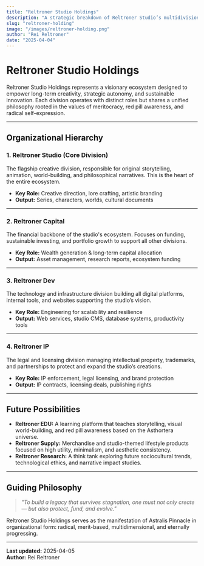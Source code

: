 ```yaml
---
title: "Reltroner Studio Holdings"
description: "A strategic breakdown of Reltroner Studio’s multidivisional structure and its future-forward ecosystem of creativity, capital, and sovereignty."
slug: "reltroner-holding"
image: "/images/reltroner-holding.png"
author: "Rei Reltroner"
date: "2025-04-04"
---
```


# Reltroner Studio Holdings

Reltroner Studio Holdings represents a visionary ecosystem designed to empower long-term creativity, strategic autonomy, and sustainable innovation. Each division operates with distinct roles but shares a unified philosophy rooted in the values of meritocracy, red pill awareness, and radical self-expression.

---

## Organizational Hierarchy

### 1. **Reltroner Studio (Core Division)**
The flagship creative division, responsible for original storytelling, animation, world-building, and philosophical narratives. This is the heart of the entire ecosystem.

- **Key Role:** Creative direction, lore crafting, artistic branding
- **Output:** Series, characters, worlds, cultural documents

---

### 2. **Reltroner Capital**
The financial backbone of the studio's ecosystem. Focuses on funding, sustainable investing, and portfolio growth to support all other divisions.

- **Key Role:** Wealth generation & long-term capital allocation
- **Output:** Asset management, research reports, ecosystem funding

---

### 3. **Reltroner Dev**
The technology and infrastructure division building all digital platforms, internal tools, and websites supporting the studio’s vision.

- **Key Role:** Engineering for scalability and resilience
- **Output:** Web services, studio CMS, database systems, productivity tools

---

### 4. **Reltroner IP**
The legal and licensing division managing intellectual property, trademarks, and partnerships to protect and expand the studio’s creations.

- **Key Role:** IP enforcement, legal licensing, and brand protection
- **Output:** IP contracts, licensing deals, publishing rights

---

## Future Possibilities

- **Reltroner EDU:** A learning platform that teaches storytelling, visual world-building, and red pill awareness based on the Asthortera universe.
- **Reltroner Supply:** Merchandise and studio-themed lifestyle products focused on high utility, minimalism, and aesthetic consistency.
- **Reltroner Research:** A think tank exploring future sociocultural trends, technological ethics, and narrative impact studies.

---

## Guiding Philosophy

> *"To build a legacy that survives stagnation, one must not only create — but also protect, fund, and evolve."*

Reltroner Studio Holdings serves as the manifestation of Astralis Pinnacle in organizational form: radical, merit-based, multidimensional, and eternally progressing.

---

**Last updated:** 2025-04-05  
**Author:** Rei Reltroner